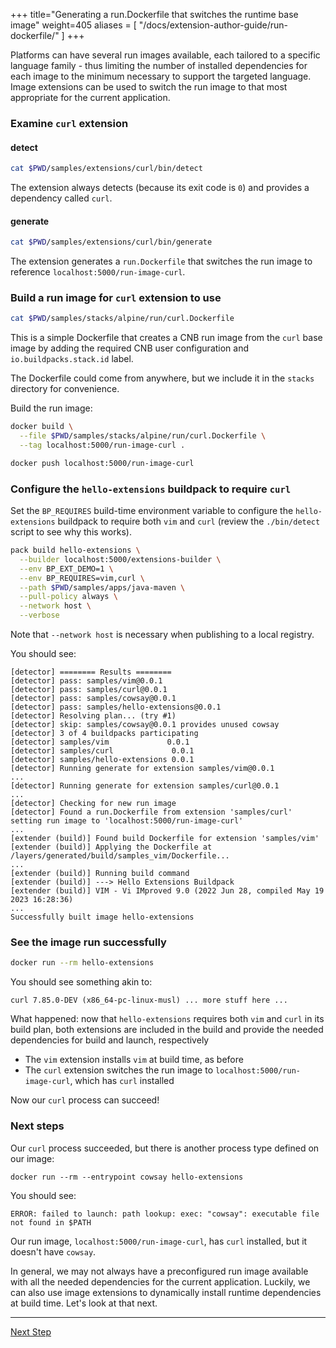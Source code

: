 +++
title="Generating a run.Dockerfile that switches the runtime base image"
weight=405
aliases = [
  "/docs/extension-author-guide/run-dockerfile/"
  ]
+++

<!-- test:suite=dockerfiles;weight=5 -->

Platforms can have several run images available, each tailored to a specific language family - thus limiting the number
of installed dependencies for each image to the minimum necessary to support the targeted language. Image extensions
can be used to switch the run image to that most appropriate for the current application.

### Examine `curl` extension

#### detect

<!-- test:exec -->
```bash
cat $PWD/samples/extensions/curl/bin/detect
```

The extension always detects (because its exit code is `0`) and provides a dependency called `curl`.

#### generate

<!-- test:exec -->
```bash
cat $PWD/samples/extensions/curl/bin/generate
```

The extension generates a `run.Dockerfile` that switches the run image to reference `localhost:5000/run-image-curl`.

### Build a run image for `curl` extension to use

<!-- test:exec -->
```bash
cat $PWD/samples/stacks/alpine/run/curl.Dockerfile
```

This is a simple Dockerfile that creates a CNB run image from the `curl` base image by adding the required CNB user configuration and `io.buildpacks.stack.id` label.

The Dockerfile could come from anywhere, but we include it in the `stacks` directory for convenience.

Build the run image:

<!-- test:exec -->
```bash
docker build \
  --file $PWD/samples/stacks/alpine/run/curl.Dockerfile \
  --tag localhost:5000/run-image-curl .

docker push localhost:5000/run-image-curl
```

### Configure the `hello-extensions` buildpack to require `curl`

Set the `BP_REQUIRES` build-time environment variable to configure the `hello-extensions` buildpack to require both `vim` and `curl` (review the `./bin/detect` script to see why this works).

<!-- test:exec -->
```bash
pack build hello-extensions \
  --builder localhost:5000/extensions-builder \
  --env BP_EXT_DEMO=1 \
  --env BP_REQUIRES=vim,curl \
  --path $PWD/samples/apps/java-maven \
  --pull-policy always \
  --network host \
  --verbose
```

Note that `--network host` is necessary when publishing to a local registry.

You should see:

```
[detector] ======== Results ========
[detector] pass: samples/vim@0.0.1
[detector] pass: samples/curl@0.0.1
[detector] pass: samples/cowsay@0.0.1
[detector] pass: samples/hello-extensions@0.0.1
[detector] Resolving plan... (try #1)
[detector] skip: samples/cowsay@0.0.1 provides unused cowsay
[detector] 3 of 4 buildpacks participating
[detector] samples/vim             0.0.1
[detector] samples/curl             0.0.1
[detector] samples/hello-extensions 0.0.1
[detector] Running generate for extension samples/vim@0.0.1
...
[detector] Running generate for extension samples/curl@0.0.1
...
[detector] Checking for new run image
[detector] Found a run.Dockerfile from extension 'samples/curl' setting run image to 'localhost:5000/run-image-curl'
...
[extender (build)] Found build Dockerfile for extension 'samples/vim'
[extender (build)] Applying the Dockerfile at /layers/generated/build/samples_vim/Dockerfile...
...
[extender (build)] Running build command
[extender (build)] ---> Hello Extensions Buildpack
[extender (build)] VIM - Vi IMproved 9.0 (2022 Jun 28, compiled May 19 2023 16:28:36)
...
Successfully built image hello-extensions
```

### See the image run successfully

<!-- test:exec -->
```bash
docker run --rm hello-extensions
```

You should see something akin to:

```
curl 7.85.0-DEV (x86_64-pc-linux-musl) ... more stuff here ...
```

What happened: now that `hello-extensions` requires both `vim` and `curl` in its build plan, both extensions are
  included in the build and provide the needed dependencies for build and launch, respectively
* The `vim` extension installs `vim` at build time, as before
* The `curl` extension switches the run image to `localhost:5000/run-image-curl`, which has `curl` installed

Now our `curl` process can succeed!

### Next steps

Our `curl` process succeeded, but there is another process type defined on our image:

```
docker run --rm --entrypoint cowsay hello-extensions
```

You should see:

```
ERROR: failed to launch: path lookup: exec: "cowsay": executable file not found in $PATH
```

Our run image, `localhost:5000/run-image-curl`, has `curl` installed, but it doesn't have `cowsay`.

In general, we may not always have a preconfigured run image available with all the needed dependencies for the current application.
Luckily, we can also use image extensions to dynamically install runtime dependencies at build time. Let's look at that next.

<!--+ if false+-->
---

<a href="/docs/extension-guide/create-extension/run-dockerfile-extend" class="button bg-pink">Next Step</a>
<!--+ end +-->
